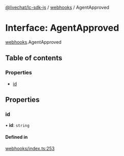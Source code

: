 [@livechat/lc-sdk-js](../README.md) / [webhooks](../modules/webhooks.md) / AgentApproved

# Interface: AgentApproved

[webhooks](../modules/webhooks.md).AgentApproved

## Table of contents

### Properties

- [id](webhooks.AgentApproved.md#id)

## Properties

### id

• **id**: `string`

#### Defined in

[webhooks/index.ts:253](https://github.com/livechat/lc-sdk-js/blob/25e113d/src/webhooks/index.ts#L253)
